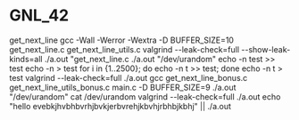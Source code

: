 # GNL_42
get_next_line
gcc -Wall -Werror -Wextra -D BUFFER_SIZE=10  get_next_line.c get_next_line_utils.c
valgrind --leak-check=full --show-leak-kinds=all ./a.out "get_next_line.c
./a.out "/dev/urandom"
echo -n test >> test
echo -n > test
for i in {1..2500}; do echo -n t >> test; done
echo -n t > test
valgrind --leak-check=full ./a.out
gcc get_next_line_bonus.c get_next_line_utils_bonus.c main.c -D BUFFER_SIZE=9
./a.out "/dev/urandom"
cat /dev/urandom
valgrind --leak-check=full ./a.out
echo "hello evebkjhvbhbvrhjbvkjerbvrehjkbvhjrbhbjkbhj" || ./a.out
